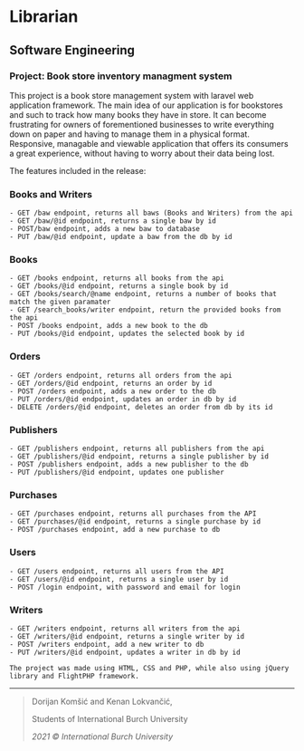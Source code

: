 # Librarian
## Software Engineering

### Project: Book store inventory managment system 

This project is a book store management system with laravel web application framework. The main idea of our application is for bookstores and such to track how many books they have in store.
It can become frustrating for owners of forementioned businesses to write everything down on paper and having to manage them in a physical format. Responsive,  managable and viewable application that offers its consumers a great experience, without having to worry about their data being lost.

The features included in the release:

### Books and Writers

    - GET /baw endpoint, returns all baws (Books and Writers) from the api 
    - GET /baw/@id endpoint, returns a single baw by id
    - POST/baw endpoint, adds a new baw to database
    - PUT /baw/@id endpoint, update a baw from the db by id

### Books

    - GET /books endpoint, returns all books from the api
    - GET /books/@id endpoint, returns a single book by id
    - GET /books/search/@name endpoint, returns a number of books that match the given paramater
    - GET /search_books/writer endpoint, return the provided books from the api
    - POST /books endpoint, adds a new book to the db
    - PUT /books/@id endpoint, updates the selected book by id

### Orders

    - GET /orders endpoint, returns all orders from the api
    - GET /orders/@id endpoint, returns an order by id
    - POST /orders endpoint, adds a new order to the db
    - PUT /orders/@id endpoint, updates an order in db by id
    - DELETE /orders/@id endpoint, deletes an order from db by its id

### Publishers

    - GET /publishers endpoint, returns all publishers from the api
    - GET /publishers/@id endpoint, returns a single publisher by id
    - POST /publishers endpoint, adds a new publisher to the db
    - PUT /publishers/@id endpoint, updates one publisher

### Purchases

    - GET /purchases endpoint, returns all purchases from the API
    - GET /purchases/@id endpoint, returns a single purchase by id
    - POST /purchases endpoint, add a new purchase to db

### Users

    - GET /users endpoint, returns all users from the API
    - GET /users/@id endpoint, returns a single user by id
    - POST /login endpoint, with password and email for login

### Writers

    - GET /writers endpoint, returns all writers from the api
    - GET /writers/@id endpoint, returns a single writer by id
    - POST /writers endpoint, add a new writer to db
    - PUT /writers/@id endpoint, updates a writer in db by id


``The project was made using HTML, CSS and PHP, while also using jQuery library and FlightPHP framework.``

---
> Dorijan Komšić and Kenan Lokvančić,
> 
> Students of International Burch University
> 
> *2021 © International Burch University*